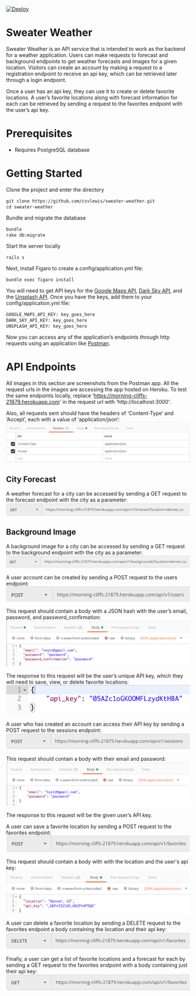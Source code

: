 [![Deploy](https://www.herokucdn.com/deploy/button.svg)](https://heroku.com/deploy)

# Sweater Weather

Sweater Weather is an API service that is intended to work as the backend for a weather application. Users can make requests to forecast and background endpoints to get weather forecasts and images for a given location. Visitors can create an account by making a request to a registration endpoint to receive an api key, which can be retrieved later through a login endpoint. 

Once a user has an api key, they can use it to create or delete favorite locations. A user’s favorite locations along with forecast information for each can be retrieved by sending a request to the favorites endpoint with the user’s api key.

# Prerequisites

- Requires PostgreSQL database

# Getting Started


Clone the project and enter the directory

    git clone https://github.com/csvlewis/sweater-weather.git
    cd sweater-weather

Bundle and migrate the database

    bundle
    rake db:migrate

Start the server locally

    rails s

Next, install Figaro to create a config/application.yml file:

    bundle exec figaro install

You will need to get API keys for the [Google Maps API](https://developers.google.com/maps/documentation/geocoding/get-api-key), [Dark Sky API](https://darksky.net/dev/register), and the [Unsplash API](https://unsplash.com/developers). Once you have the keys, add them to your config/application.yml file:

    GOOGLE_MAPS_API_KEY: key_goes_here
    DARK_SKY_API_KEY: key_goes_here
    UNSPLASH_API_KEY: key_goes_here

Now you can access any of the application’s endpoints through http requests using an application like [Postman](https://www.getpostman.com/).

# API Endpoints

All images in this section are screenshots from the Postman app.
All the request urls in the images are accessing the app hosted on Heroku. To test the same endpoints locally, replace ‘https://morning-cliffs-21879.herokuapp.com' in the request url with ‘http://localhost:3000'.

Also, all requests sent should have the headers of ‘Content-Type’ and ‘Accept’, each with a value of ‘application/json’: 
![Default Headers](/images/general_headers.png?raw=true)

## City Forecast ##
A weather forecast for a city can be accessed by sending a GET request to the forecast endpoint with the city as a parameter: 
![Forecast Request](/images/forecast_request.png?raw=true)

## Background Image ##
A background image for a city can be accessed by sending a GET request to the background endpoint with the city as a parameter: 
![Background Request](/images/background_request.png?raw=true)

A user account can be created by sending a POST request to the users endpoint: 
![Register User](/images/register_user_request.png?raw=true)
 
This request should contain a body with a JSON hash with the user’s email, password, and password_confirmation: 
![Register User Body](/images/register_user_request_headers.png?raw=true)

The response to this request will be the user’s unique API key, which they will need to save, view, or delete favorite locations: 
![Register User Response](/images/register_user_request_response.png?raw=true)

A user who has created an account can access their API key by sending a POST request to the sessions endpoint: 
![Login User](/images/login_user_request.png?raw=true)

This request should contain a body with their email and password: 
![Login User Body](/images/login_user_request_headers.png?raw=true)

The response to this request will be the given user’s API key.

A user can save a favorite location by sending a POST request to the favorites endpoint: 
![Create Favorite Request](/images/create_favorite_request.png?raw=true)

This request should contain a body with with the location and the user's api key: 
![Create Favorite Request Body](/images/create_favorite_request_headers.png?raw=true)

A user can delete a favorite location by sending a DELETE request to the favorites endpoint  a body containing the location and their api key: 
![Delete Favorite Request](/images/delete_favorite_request.png?raw=true)

Finally, a user can get a list of favorite locations and a forecast for each by sending a GET request to the favorites endpoint with a body containing just their api key: 
![List Favorites Request](/images/list_favorites_request.png?raw=true)


